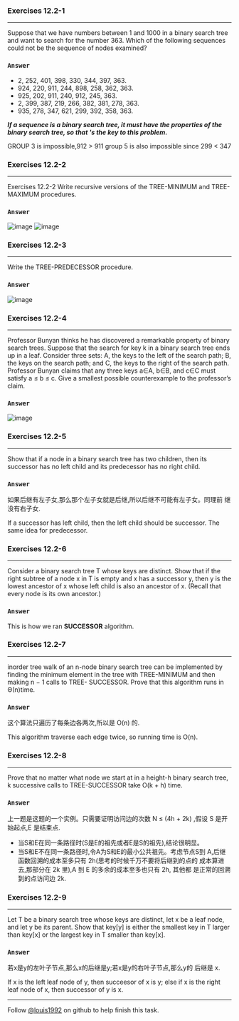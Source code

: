 ### Exercises 12.2-1
***
Suppose that we have numbers between 1 and 1000 in a binary search tree and want to search for the number 363. Which of the following sequences could not be the sequence of nodes examined?

### `Answer`
* 2, 252, 401, 398, 330, 344, 397, 363.
* 924, 220, 911, 244, 898, 258, 362, 363.
* 925, 202, 911, 240, 912, 245, 363.
* 2, 399, 387, 219, 266, 382, 381, 278, 363.
* 935, 278, 347, 621, 299, 392, 358, 363. 

***If a sequence is a binary search tree, it must have the properties of the binary search tree, so that 's the key to this problem.***
 
GROUP 3 is impossible,912 > 911
group 5 is also impossible since 299 < 347

### Exercises 12.2-2
***
Exercises 12.2-2 Write recursive versions of the TREE-MINIMUM and TREE-MAXIMUM procedures.

### `Answer`
![image](./repo/s2/1.png)
![image](./repo/s2/2.png)

### Exercises 12.2-3
***
Write the TREE-PREDECESSOR procedure.

### `Answer`
![image](./repo/s2/3.png)

### Exercises 12.2-4
***
Professor Bunyan thinks he has discovered a remarkable property of binary search trees. Suppose that the search for key k in a binary search tree ends up in a leaf. Consider three sets: A, the keys to the left of the search path; B, the keys on the search path; and C, the keys to the right of the search path. Professor Bunyan claims that any three keys a∈A, b∈B, and c∈C must satisfy a ≤ b ≤ c. Give a smallest possible counterexample to the professor’s claim.

### `Answer`
![image](./repo/s2/4.png)

### Exercises 12.2-5
***
Show that if a node in a binary search tree has two children, then its successor has no left child and its predecessor has no right child.

### `Answer`
如果后继有左子女,那么那个左子女就是后继,所以后继不可能有左子女。同理前 继没有右子女.

If a successor has left child, then the left child should be successor. The same idea for predecessor.

### Exercises 12.2-6
***
Consider a binary search tree T whose keys are distinct. Show that if the right subtree of a node x in T is empty and x has a successor y, then y is the lowest ancestor of x whose left child is also an ancestor of x. (Recall that every node is its own ancestor.)

### `Answer`
This is how we ran **SUCCESSOR** algorithm.

### Exercises 12.2-7
***
inorder tree walk of an n-node binary search tree can be implemented by finding the minimum element in the tree with TREE-MINIMUM and then making n − 1 calls to TREE- SUCCESSOR. Prove that this algorithm runs in Θ(n)time.

### `Answer`
这个算法只遍历了每条边各两次,所以是 O(n) 的.

This algorithm traverse each edge twice, so running time is O(n).

### Exercises 12.2-8
***
Prove that no matter what node we start at in a height-h binary search
tree, k successive calls to TREE-SUCCESSOR take O(k + h) time.

### `Answer`
上一题是这题的一个实例。只需要证明访问边的次数 N ≤ (4h + 2k) ,假设 S 是开始起点,E 是结束点.

* 当S和E在同一条路径时(S是E的祖先或者E是S的祖先),结论很明显。
* 当S和E不在同一条路径时,令A为S和E的最小公共祖先。考虑节点S到 A,后继函数回溯的成本至多只有 2h(思考的时候千万不要将后继到的点的 成本算进去,那部分在 2k 里),A 到 E 的多余的成本至多也只有 2h, 其他都 是正常的回溯到的点访问边 2k.

### Exercises 12.2-9
***
Let T be a binary search tree whose keys are distinct, let x be a leaf node, and let y be its parent. Show that key[y] is either the smallest key in T larger than key[x] or the largest key in T smaller than key[x].

### `Answer`
若x是y的左叶子节点,那么x的后继是y;若x是y的右叶子节点,那么y的 后继是 x.

If x is the left leaf node of y, then succeesor of x is y; else if x is the right leaf node of x, then successor of y is x.

***
Follow [@louis1992](https://github.com/gzc) on github to help finish this task.

